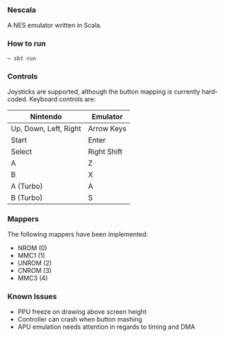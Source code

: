 ### Nescala

A NES emulator written in Scala.

### How to run

    ~ sbt run 

### Controls

Joysticks are supported, although the button mapping is currently hard-coded.
Keyboard controls are:

| Nintendo              | Emulator    |
| --------------------- | ----------- |
| Up, Down, Left, Right | Arrow Keys  |
| Start                 | Enter       |
| Select                | Right Shift |
| A                     | Z           |
| B                     | X           |
| A (Turbo)             | A           |
| B (Turbo)             | S           |

### Mappers

The following mappers have been implemented:

* NROM (0)
* MMC1 (1)
* UNROM (2)
* CNROM (3)
* MMC3 (4)

### Known Issues

* PPU freeze on drawing above screen height
* Controller can crash when button mashing
* APU emulation needs attention in regards to timing and DMA 
